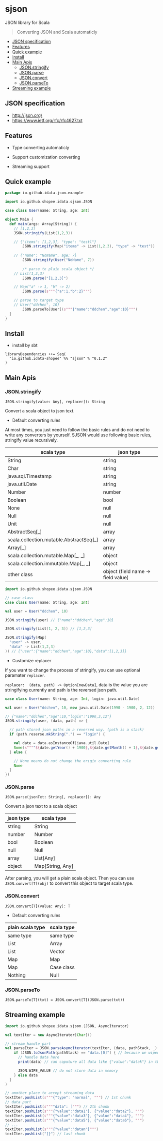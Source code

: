 # sjson

JSON library for Scala

> Converting JSON and Scala automaticly

<!-- toc -->

- [JSON specification](#json-specification)
- [Features](#features)
- [Quick example](#quick-example)
- [Install](#install)
- [Main Apis](#main-apis)
  * [JSON.stringify](#jsonstringify)
  * [JSON.parse](#jsonparse)
  * [JSON.convert](#jsonconvert)
  * [JSON.parseTo](#jsonparseto)
- [Streaming example](#streaming-example)

<!-- tocstop -->

## JSON specification

- http://json.org/
- https://www.ietf.org/rfc/rfc4627.txt

## Features

- Type converting automaticly

- Support customization converting

- Streaming support

## Quick example

```scala
package io.github.idata.json.example

import io.github.shopee.idata.sjson.JSON

case class User(name: String, age: Int)

object Main {
  def main(args: Array[String]) {
    // [1,2,3]
    JSON.stringify(List(1,2,3))

    // {"items": [1,2,3], "type": "testl"}
		JSON.stringify(Map("items" -> List(1,2,3), "type" -> "test"))
		
    // {"name": "NoName", age: 7}
		JSON.stringify(User("NoName", 7))
		
		/* parse to plain scala object */
    // List(1,2,3)
		JSON.parse("[1,2,3]") 

    // Map("a" -> 1, "b" -> 2)
		JSON.parse(s"""{"a":1,"b":2}""") 

    // parse to target type
    // User("ddchen", 10)
		JSON.parseTo[User](s"""{"name":"ddchen","age":10}""")
  }
}
```

## Install

- install by sbt

```
libraryDependencies ++= Seq(
  "io.github.idata-shopee" %% "sjson" % "0.1.2"
)
```

## Main Apis

### JSON.stringify

`JSON.stringify(value: Any[, replacer]): String`

Convert a scala object to json text.

- Default converting rules

At most times, you just need to follow the basic rules and do not need to write any converters by yourself. SJSON would use following basic rules, stringify value recursively.

scala type | json type
--- | ---
String | string
Char | string
java.sql.Timestamp | string
java.util.Date | string
Number | number
Boolean | bool
None | null
Null | null
Unit | null
AbstractSeq[_] | array
scala.collection.mutable.AbstractSeq[_] | array
Array[_] | array
scala.collection.mutable.Map[_, _\] | object
scala.collection.immutable.Map[_, _\] | object 
other class | object (field name -> field value)

```scala
import io.github.shopee.idata.sjson.JSON

// case class
case class User(name: String, age: Int)

val user = User("ddchen", 10)

JSON.stringify(user) // {"name":"ddchen","age":10}

JSON.stringify(List(1, 2, 3)) // [1,2,3]

JSON.stringify(Map(
  "user" -> user,
  "data" -> List(1,2,3)
)) // {"user":{"name":"ddchen","age":10},"data":[1,2,3]}
```

- Customize replacer

If you want to change the process of stringify, you can use optional paramater `replacer`.

`replacer:  (data, path) -> Option[newData]`, data is the value you are stringifying currently and path is the reversed json path.

```scala
case class User(name: String, age: Int, login: java.util.Date)

val user = User("ddchen", 10, new java.util.Date(1990 - 1900, 2, 12))

// {"name":"ddchen","age":10,"login":"1990,3,12"}
JSON.stringify(user, (data, path) => {

  // path stored json paths in a reversed way. (path is a stack)
  if (path.reserse.mkString(".") == "login") {

    val date = data.asInstanceOf[java.util.Date]
    Some(s""""${date.getYear() + 1900},${date.getMonth() + 1},${date.getDate()}"""") // new stringify result for data
  } else {

    // None means do not change the origin converting rule
    None
  }
})
```

### JSON.parse

`JSON.parse(jsonTxt: String[, replacer]): Any`

Convert a json text to a scala object

json type | scala type
--- | ---
string | String
number | Number
bool | Boolean
null | Null
array | List[Any]
object | Map[String, Any]

After parsing, you will get a plain scala object. Then you can use `JSON.convert[T](obj)` to convert this object to target scala type.

### JSON.convert

`JSON.convert[T](value: Any): T`

- Default converting rules

plain scala type | scala type
--- | ---
same type | same type 
List | Array
List | Vector
Map | Map
Map | Case class
Nothing | Null

### JSON.parseTo

`JSON.parseTo[T](txt) = JSON.convert[T](JSON.parse(txt))`

## Streaming example

```scala
import io.github.shopee.idata.sjson.{JSON, AsyncIterator}

val textIter = new AsyncIterator[Char]()

// stream handle part
val parseIter = JSON.parseAsyncIterator(textIter, (data, pathStack, _) => {
    if (JSON.toJsonPath(pathStack) == "data.[0]") { // because we wiped this data, so the json path should always be "data.[0]"
      // handle data here
      print(data) // can caputure all data like {"value":"datak"} in this example

      JSON.WIPE_VALUE // do not store data in memory
    } else data
  }
)

// another place to accept streaming data
textIter.pushList(s"""{"type": "normal", """) // 1st chunk
// data part
textIter.pushList(s""""data": [""") // 2th chunk
textIter.pushList(s"""{"value":"data1"}, {"value":"data2"}, """)
textIter.pushList(s"""{"value":"data3"}, {"value":"data4"}, """)
textIter.pushList(s"""{"value":"data5"}, {"value":"data6"}, """)
// ...
textIter.pushList(s"""{"value":"datan"}""")
textIter.pushList("]}") // last chunk
```
